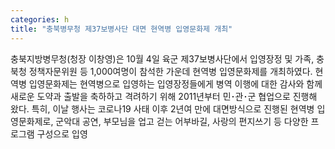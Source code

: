 ```yaml
---
categories: h
title: "충북병무청 제37보병사단 대면 현역병 입영문화제 개최"
---
```

충북지방병무청(청장 이창영)은 10월 4일 육군 제37보병사단에서 입영장정 및 가족, 충북청 정책자문위원 등 1,000여명이 참석한 가운데 현역병 입영문화제를 개최하였다. 현역병 입영문화제는 현역병으로 입영하는 입영장정들에게 병역 이행에 대한 감사와 함께 새로운 도약과 출발을 축하하고 격려하기 위해 2011년부터 민･관･군 협업으로 진행해 왔다. 특히, 이날 행사는 코로나19 사태 이후 2년여 만에 대면방식으로 진행된 현역병 입영문화제로, 군악대 공연, 부모님을 업고 걷는 어부바길, 사랑의 편지쓰기 등 다양한 프로그램 구성으로 입영